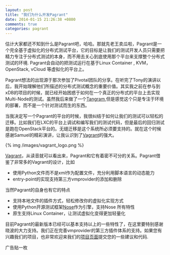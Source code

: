 ```yaml
---
layout: post
title: "我们为什么开发Pagrant"
date: 2014-01-15 21:26:38 +0800
comments: true
categories: pagrant
---
```


估计大家都还不知到什么是Pagrant吧，哈哈。那就先老王卖瓜啦，Pagrant是一个完全基于虚拟化的分布式测试平台，它的目标是让我们的测试开发人员只需要把精力专注于分布式测试的本身，而不用去关心到底使用那个平台来支撑整个分布式测试的环境. Pagrant会自动的把测试运行在基于Linux Container , KVM，OpenStack, vCloud 等虚拟化的平台上。

Pagrant想法的出现源于那次参加了Pivotal团队的分享。在听完了Tony的演讲以后，我开始理解他们所描述的分布式测试概念的重要价值。其实我之前在参与到xDB的项目的时候，就已经开始困惑于如何在一个真正的分布式的平台上去实现Multi-Node的测试。虽然我后来做了一个[Tangram](http://www.infoq.com/cn/presentations/automated-test-environment-deploy-based-on-virtualization-technology),但是感觉这个只是专注于环境的部署，而不是一个针对测试而生的东西。

当我决定写一个Pagrant的平台的时候，我很纠结于如何让我们的测试可以轻松的迁移。比如我们在LXC的平台上调试和编写我们的测试代码，但是最后的回归测试是跑在OpenStack平台的。无缝迁移是这个系统所必须要支持的。就在这个时候感谢Samuel的精彩演讲，让我认识到了[Vagrant](http://www.vagrantup.com)的强大。

{% img /images/vagrant_logo.png %}

[Vagrant](http://www.vagrantup.com)，从读音就可以看出来，Pagrant和它有着密不可分的关系。Pagrant借鉴了非常多的Vagrant的设计，比如

* 使用Python文件而不是xml作为配置文件，充分利用脚本语言的动态能力
* entry-point的实现支持第三方vmprovider的添加和删除

当然Pagrant的自身也有它的特点

* 支持本地文件的插件方式，轻松修改你的虚拟化实现方式
* 使用Python开源测试框架[Nose](https://nose.readthedocs.org/en/latest/)作为引擎，支持Nose 所有特性
* 原生支持Linux Container，让测试虚拟化变得更加轻量化

目前Pagrant的最新版本已经可以基本支持以上的一些特性了，在这里要特别感谢晓波的大力支持。我们正在完善vmprovider的第三方插件体系的支持。如果您有兴趣我们的项目，也非常欢迎来我们的[项目页面](https://github.com/markshao/pagrant)提交您的一些建议和代码.

广告贴一枚
